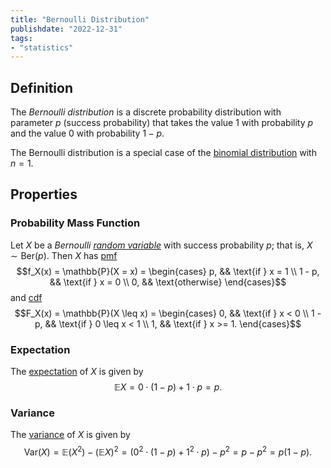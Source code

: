```yaml
---
title: "Bernoulli Distribution"
publishdate: "2022-12-31"
tags:
- "statistics"
---
```


## Definition
The *Bernoulli distribution* is a discrete probability distribution with parameter $p$ (success probability) that takes the value 1 with probability $p$ and the value 0 with probability $1 - p$.

The Bernoulli distribution is a special case of the [binomial distribution](statistics/binomial-distribution.md) with $n = 1$.

## Properties
### Probability Mass Function
Let $X$ be a *Bernoulli [random variable](statistics/random-variable.md)* with success probability $p$; that is, $X \sim \text{Ber}(p)$. Then $X$ has [pmf](statistics/probability-mass-function.md)
$$f_X(x) = \mathbb{P}(X = x) = \begin{cases}
p, && \text{if } x = 1 \\
1 - p, && \text{if } x = 0 \\
0, && \text{otherwise}
\end{cases}$$
and [cdf](statistics/cumulative-distribution-function.md)
$$F_X(x) = \mathbb{P}(X \leq x) = \begin{cases}
0, && \text{if } x < 0 \\
1 - p, && \text{if } 0 \leq x < 1 \\
1, && \text{if } x >= 1.
\end{cases}$$

### Expectation
The [expectation](statistics/expectation.md) of $X$ is given by
$$\mathbb{E}X = 0 \cdot (1 - p) + 1 \cdot p = p.$$

### Variance
The [variance](statistics/variance.md) of $X$ is given by
$$\text{Var}(X) = \mathbb{E}(X^2) - (\mathbb{E}X)^2 = (0^2 \cdot (1 - p) + 1^2 \cdot p) - p^2 = p - p^2 = p(1 - p).$$
